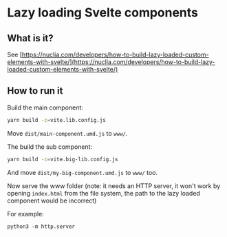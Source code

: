 # Lazy loading Svelte components

## What is it?

See [https://nuclia.com/developers/how-to-build-lazy-loaded-custom-elements-with-svelte/](https://nuclia.com/developers/how-to-build-lazy-loaded-custom-elements-with-svelte/)

## How to run it

Build the main component:

```bash
yarn build -c=vite.lib.config.js
```

Move `dist/main-component.umd.js` to `www/`.

The build the sub component:

```bash
yarn build -c=vite.big-lib.config.js
```

And move `dist/my-big-component.umd.js` to `www/` too.

Now serve the www folder (note: it needs an HTTP server, it won't work by opening `index.html` from the file system, the path to the lazy loaded component would be incorrect)

For example:

```cd www
python3 -m http.server
```
